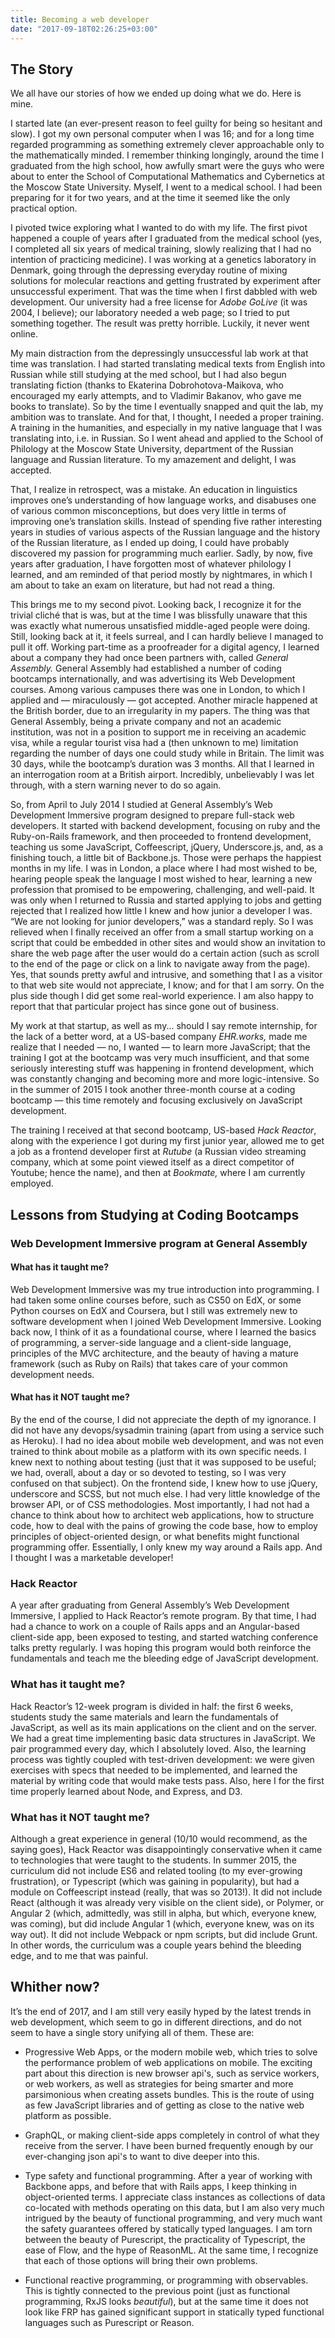 ```yaml
---
title: Becoming a web developer
date: "2017-09-18T02:26:25+03:00"
---
```

## The Story
We all have our stories of how we ended up doing what we do. Here is mine.

I started late (an ever-present reason to feel guilty for being so hesitant and slow).
I got my own personal computer when I was 16; and for a long time regarded programming
as something extremely clever approachable only to the mathematically minded. I remember
thinking longingly, around the time I graduated from the high school, how awfully smart were
the guys who were about to enter the School of Computational Mathematics and Cybernetics
at the Moscow State University. Myself, I went to a medical school. I had been preparing
for it for two years, and at the time it seemed like the only practical option.

I pivoted twice exploring what I wanted to do with my life. The first pivot happened a couple of
years after I graduated from the medical school (yes, I completed all six years of medical
training, slowly realizing that I had no intention of practicing medicine). I was
working at a genetics laboratory in Denmark, going through the depressing everyday routine of
mixing solutions for molecular reactions and getting frustrated by experiment after unsuccessful
experiment. That was the time when I first dabbled with web development. Our university
had a free license for _Adobe GoLive_ (it was 2004, I believe); our laboratory needed
a web page; so I tried to put something together. The result was pretty horrible.
Luckily, it never went online.

My main distraction from the depressingly unsuccessful lab work at that time was translation.
I had started translating medical texts from English into Russian while still studying at the med school,
but I had also begun translating fiction (thanks to Ekaterina Dobrohotova-Maikova, who encouraged
my early attempts, and to Vladimir Bakanov, who gave me books to translate). So by the time I
eventually snapped and quit the lab, my ambition was to translate. And for that,
I thought, I needed a proper training. A training in the humanities, and especially
in my native language that I was translating into, i.e. in Russian. So I went ahead
and applied to the School of Philology at the Moscow State University, department of the Russian
language and Russian literature. To my amazement and delight, I was accepted.

That, I realize in retrospect, was a mistake. An education in linguistics improves
one’s understanding of how language works, and disabuses one of various common misconceptions,
but does very little in terms of improving one’s translation skills. Instead of spending five rather
interesting years in studies of various aspects of the Russian language and the history of the
Russian literature, as I ended up doing, I could have probably discovered my passion for programming much
earlier. Sadly, by now, five years after graduation, I have forgotten most of whatever philology
I learned, and am reminded of that period mostly by nightmares, in which I am about to take
an exam on literature, but had not read a thing.

This brings me to my second pivot. Looking back, I recognize it for the trivial cliché that is was,
but at the time I was blissfully unaware that this was exactly what numerous unsatisfied
middle-aged people were doing. Still, looking back at it, it feels surreal, and I can hardly believe
I managed to pull it off. Working part-time as a proofreader for a digital agency, I learned about
a company they had once been partners with, called _General Assembly._ General Assembly had
established a number of coding bootcamps internationally, and was advertising its Web Development
courses. Among various campuses there was one in London, to which I applied and — miraculously —
got accepted. Another miracle happened at the British border, due to an irregularity in my papers.
The thing was that General Assembly, being a private company and not an academic institution,
was not in a position to support me in receiving an academic visa, while a regular tourist visa
had a (then unknown to me) limitation regarding the number of days one could study while in Britain.
The limit was 30 days, while the bootcamp’s duration was 3 months. All that I learned in an
interrogation room at a British airport. Incredibly, unbelievably I was let through,
with a stern warning never to do so again.

So, from April to July 2014 I studied at General Assembly’s Web Development Immersive program
designed to prepare full-stack web developers. It started with backend development,
focusing on ruby and the Ruby-on-Rails framework, and then proceeded to frontend development,
teaching us some JavaScript, Coffeescript, jQuery, Underscore.js, and, as a finishing touch, a
little bit of Backbone.js. Those were perhaps the happiest months in my life. I was in London,
a place where I had most wished to be, hearing people speak the language I most wished to hear,
learning a new profession that promised to be empowering, challenging, and well-paid.
It was only when I returned to Russia and started applying to jobs and getting rejected
that I realized how little I knew and how junior a developer I was. “We are not looking
for junior developers,” was a standard reply. So I was relieved when I finally received
an offer from a small startup working on a script that could be embedded in other
sites and would show an invitation to share the web page after the user would do
a certain action (such as scroll to the end of the page or click on a link to navigate
away from the page). Yes, that sounds pretty awful and intrusive, and something that
I as a visitor to that web site would not appreciate, I know; and for that I am sorry.
On the plus side though I did get some real-world experience. I am also happy to report
that that particular project has since gone out of business.

My work at that startup, as well as my... should I say remote internship, for the lack
of a better word, at a US-based company _EHR.works,_ made me realize that I needed — no, I
wanted — to learn more JavaScript; that the training I got at the bootcamp was very
much insufficient, and that some seriously interesting stuff was happening in frontend
development, which was constantly changing and becoming more and more logic-intensive.
So in the summer of 2015 I took another three-month course at a coding bootcamp — this
time remotely and focusing exclusively on JavaScript development.

The training I received at that second bootcamp, US-based _Hack Reactor_, along with
the experience I got during my first junior year, allowed me to get a job as a frontend
developer first at _Rutube_ (a Russian video streaming company, which at some point
viewed itself as a direct competitor of Youtube; hence the name), and then at
_Bookmate,_ where I am currently employed.

## Lessons from Studying at Coding Bootcamps

### Web Development Immersive program at General Assembly

#### What has it taught me?
Web Development Immersive was my true introduction into programming.
I had taken some online courses before, such as CS50 on EdX, or some Python courses on
EdX and Coursera, but I still was extremely new to software development when I
joined Web Development Immersive. Looking back now, I think of it as a foundational
course, where I learned the basics of programming, a server-side language and a
client-side language, principles of the MVC architecture, and the beauty of having
a mature framework (such as Ruby on Rails) that takes care of your common development needs.

#### What has it NOT taught me?
By the end of the course, I did not appreciate the depth of my ignorance. I did
not have any devops/sysadmin training (apart from using a service such as Heroku).
I had no idea about mobile web development, and was not even trained to think
about mobile as a platform with its own specific needs. I knew next to nothing about
testing (just that it was supposed to be useful; we had, overall, about a day or so devoted
to testing, so I was very confused on that subject). On the frontend side,
I knew how to use jQuery, underscore and SCSS, but not much else. I had very little
knowledge of the browser API, or of CSS methodologies. Most importantly, I had not had a chance
to think about how to architect web applications, how to structure code, how to deal with
the pains of growing the code base, how to employ principles of object-oriented design,
or what benefits might functional programming offer. Essentially, I only knew my way
around a Rails app. And I thought I was a marketable developer!

### Hack Reactor
A year after graduating from General Assembly’s Web Development Immersive, I applied
to Hack Reactor’s remote program. By that time, I had had a chance to work on a couple
of Rails apps and an Angular-based client-side app, been exposed to testing, and
started watching conference talks pretty regularly. I was hoping this program would
both reinforce the fundamentals and teach me the bleeding edge of JavaScript development.

### What has it taught me?
Hack Reactor’s 12-week program is divided in half: the first 6 weeks, students study the
same materials and learn the fundamentals of JavaScript, as well as its main applications
on the client and on the server. We had a great time implementing basic data structures
in JavaScript. We pair programmed every day, which I absolutely loved. Also, the learning
process was tightly coupled with test-driven development: we were given exercises with
specs that needed to be implemented, and learned the material by writing code that would
make tests pass. Also, here I for the first time properly learned about Node, and Express,
and D3.

### What has it NOT taught me?
Although a great experience in general (10/10 would recommend, as the saying goes),
Hack Reactor was disappointingly conservative when it came to technologies that were
taught to the students. In summer 2015, the curriculum did not include ES6 and
related tooling (to my ever-growing frustration), or Typescript (which was gaining
in popularity), but had a module on Coffeescript instead (really, that was so 2013!).
It did not include React (although it was already very visible on the client side), or Polymer,
or Angular 2 (which, admittedly, was still in alpha, but which, everyone knew, was coming),
but did include Angular 1 (which, everyone knew, was on its way out). It did not include
Webpack or npm scripts, but did include Grunt. In other words, the curriculum was a couple
years behind the bleeding edge, and to me that was painful.

## Whither now?
It’s the end of 2017, and I am still very easily hyped by the latest trends in web
development, which seem to go in different directions, and do not seem to have a
single story unifying all of them. These are:

- Progressive Web Apps, or the modern mobile web, which tries to solve the performance
problem of web applications on mobile. The exciting part about this direction is
new browser api's, such as service workers, or web workers, as well as strategies for
being smarter and more parsimonious when creating assets bundles. This is the route
of using as few JavaScript libraries and of getting as close to the native web platform
as possible.

- GraphQL, or making client-side apps completely in control of what they receive from
the server. I have been burned frequently enough by our ever-changing json api's to
want to dive deeper into this.

- Type safety and functional programming. After a year of working with Backbone apps, and
before that with Rails apps, I keep thinking in object-oriented terms. I appreciate
class instances as collections of data co-located with methods operating on this data,
but I am also very much intrigued by the beauty of functional programming, and very much
want the safety guarantees offered by statically typed languages. I am torn between
the beauty of Purescript, the practicality of Typescript, the ease of Flow, and the
hype of ReasonML. At the same time, I recognize that each of those options will bring
their own problems.

- Functional reactive programming, or programming with observables. This is tightly
connected to the previous point (just as functional programming, RxJS looks *beautiful*),
but at the same time it does not look like FRP has gained significant support in
statically typed functional languages such as Purescript or Reason.
